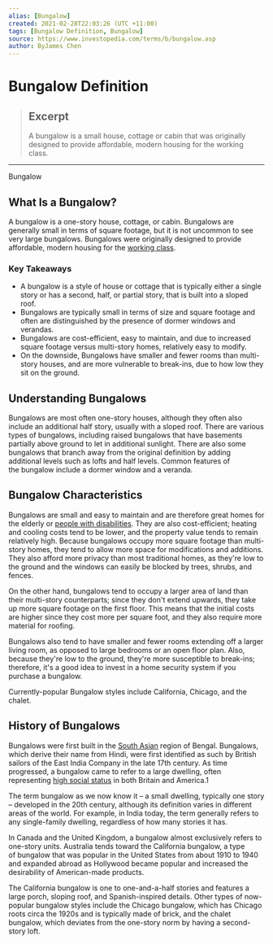 ```yaml
---
alias: [Bungalow]
created: 2021-02-28T22:03:26 (UTC +11:00)
tags: [Bungalow Definition, Bungalow]
source: https://www.investopedia.com/terms/b/bungalow.asp
author: ByJames Chen
---
```


# Bungalow Definition

> ## Excerpt
> A bungalow is a small house, cottage or cabin that was originally designed to provide affordable, modern housing for the working class.

---

Bungalow
## What Is a Bungalow?

A bungalow is a one-story house, cottage, or cabin. Bungalows are generally small in terms of square footage, but it is not uncommon to see very large bungalows. Bungalows were originally designed to provide affordable, modern housing for the [working class](https://www.investopedia.com/terms/w/working-class.asp).

### Key Takeaways

-   A bungalow is a style of house or cottage that is typically either a single story or has a second, half, or partial story, that is built into a sloped roof.
-   Bungalows are typically small in terms of size and square footage and often are distinguished by the presence of dormer windows and verandas.
-   Bungalows are cost-efficient, easy to maintain, and due to increased square footage versus multi-story homes, relatively easy to modify.
-   On the downside, Bungalows have smaller and fewer rooms than multi-story houses, and are more vulnerable to break-ins, due to how low they sit on the ground.

## Understanding Bungalows

Bungalows are most often one-story houses, although they often also include an additional half story, usually with a sloped roof. There are various types of bungalows, including raised bungalows that have basements partially above ground to let in additional sunlight. There are also some bungalows that branch away from the original definition by adding additional levels such as lofts and half levels. Common features of the bungalow include a dormer window and a veranda.

## Bungalow Characteristics

Bungalows are small and easy to maintain and are therefore great homes for the elderly or [people with disabilities](https://www.investopedia.com/terms/d/disability-insurance.asp). They are also cost-efficient; heating and cooling costs tend to be lower, and the property value tends to remain relatively high. Because bungalows occupy more square footage than multi-story homes, they tend to allow more space for modifications and additions. They also afford more privacy than most traditional homes, as they're low to the ground and the windows can easily be blocked by trees, shrubs, and fences. 

On the other hand, bungalows tend to occupy a larger area of land than their multi-story counterparts; since they don't extend upwards, they take up more square footage on the first floor. This means that the initial costs are higher since they cost more per square foot, and they also require more material for roofing. 

Bungalows also tend to have smaller and fewer rooms extending off a larger living room, as opposed to large bedrooms or an open floor plan. Also, because they're low to the ground, they're more susceptible to break-ins; therefore, it's a good idea to invest in a home security system if you purchase a bungalow.

Currently-popular Bungalow styles include California, Chicago, and the chalet. 

## History of Bungalows

Bungalows were first built in the [South Asian](https://www.investopedia.com/articles/investing/022316/south-asia-new-face-emerging-economies.asp) region of Bengal. Bungalows, which derive their name from Hindi, were first identified as such by British sailors of the East India Company in the late 17th century. As time progressed, a bungalow came to refer to a large dwelling, often representing [high social status](https://www.investopedia.com/terms/s/status-symbol.asp) in both Britain and America.1

The term bungalow as we now know it – a small dwelling, typically one story – developed in the 20th century, although its definition varies in different areas of the world. For example, in India today, the term generally refers to any single-family dwelling, regardless of how many stories it has.

In Canada and the United Kingdom, a bungalow almost exclusively refers to one-story units. Australia tends toward the California bungalow, a type of bungalow that was popular in the United States from about 1910 to 1940 and expanded abroad as Hollywood became popular and increased the desirability of American-made products.

The California bungalow is one to one-and-a-half stories and features a large porch, sloping roof, and Spanish-inspired details. Other types of now-popular bungalow styles include the Chicago bungalow, which has Chicago roots circa the 1920s and is typically made of brick, and the chalet bungalow, which deviates from the one-story norm by having a second-story loft.
